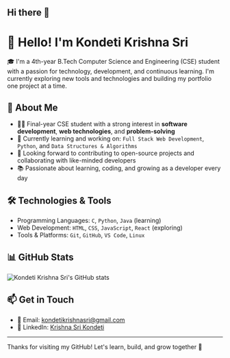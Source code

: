 ## Hi there 👋

# 👋 Hello! I'm Kondeti Krishna Sri

🎓 I'm a 4th-year B.Tech Computer Science and Engineering (CSE) student with a passion for technology, development, and continuous learning. I'm currently exploring new tools and technologies and building my portfolio one project at a time.

## 🌟 About Me

- 👨‍💻 Final-year CSE student with a strong interest in **software development**, **web technologies**, and **problem-solving**
- 🚀 Currently learning and working on: `Full Stack Web Development`, `Python`, and `Data Structures & Algorithms`
- 🤝 Looking forward to contributing to open-source projects and collaborating with like-minded developers
- 📚 Passionate about learning, coding, and growing as a developer every day

## 🛠️ Technologies & Tools

- Programming Languages: `C`, `Python`, `Java` (learning)
- Web Development: `HTML`, `CSS`, `JavaScript`, `React` (exploring)
- Tools & Platforms: `Git`, `GitHub`, `VS Code`, `Linux`

## 📊 GitHub Stats

![Kondeti Krishna Sri's GitHub stats](https://github-readme-stats.vercel.app/api?username=kondetikrishnasri&show_icons=true&theme=tokyonight)

## 📫 Get in Touch

- 📧 Email: [kondetikrishnasri@gmail.com](mailto:kondetikrishnasri@gmail.com)
- 💼 LinkedIn: [Krishna Sri Kondeti](https://www.linkedin.com/in/krishnasri-kondeti-466a05257/)

---

Thanks for visiting my GitHub! Let's learn, build, and grow together 🚀
